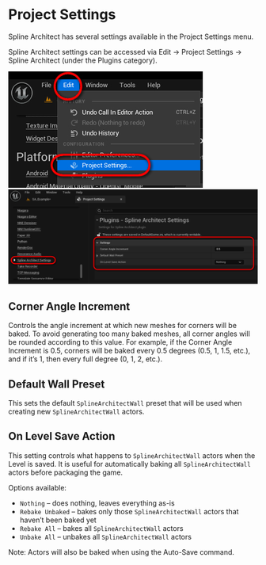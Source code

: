 ﻿# Project Settings

Spline Architect has several settings available in the Project Settings menu.

Spline Architect settings can be accessed via Edit -> Project Settings -> Spline Architect (under the Plugins category).

![img](assets/open-project-settings.jpg) ![img](assets/project-settings.jpg)

## Corner Angle Increment
Controls the angle increment at which new meshes for corners will be baked. To avoid generating too many baked meshes, all corner angles will be rounded according to this value. For example, if the Corner Angle Increment is 0.5, corners will be baked every 0.5 degrees (0.5, 1, 1.5, etc.), and if it’s 1, then every full degree (0, 1, 2, etc.).

## Default Wall Preset
This sets the default `SplineArchitectWall` preset that will be used when creating new `SplineArchitectWall` actors.

## On Level Save Action
This setting controls what happens to `SplineArchitectWall` actors when the Level is saved. It is useful for automatically baking all `SplineArchitectWall` actors before packaging the game.

Options available:

- `Nothing` – does nothing, leaves everything as-is
- `Rebake Unbaked` – bakes only those `SplineArchitectWall` actors that haven’t been baked yet
- `Rebake All` – bakes all `SplineArchitectWall` actors
- `Unbake All` – unbakes all `SplineArchitectWall` actors

Note: Actors will also be baked when using the Auto-Save command.
